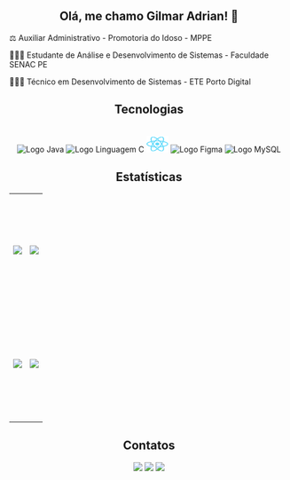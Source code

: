 <div align='center'>

<h2>Olá, me chamo Gilmar Adrian! 👋</h2>

<div align='left'>
<p> ⚖️ Auxiliar Administrativo - Promotoria do Idoso - MPPE</p>
<p>👨🏿‍💻 Estudante de Análise e Desenvolvimento de Sistemas - Faculdade SENAC PE</p>
<p>👨🏿‍🎓 Técnico em Desenvolvimento de Sistemas - ETE Porto Digital</p>
</div>

<h2>Tecnologias</h2>

<div style="display: inline_block"><br>
  <img alt="Logo Java" height="40" width="50" src="https://cdn.jsdelivr.net/gh/devicons/devicon/icons/java/java-original-wordmark.svg" />
  <img alt="Logo Linguagem C" height="30" width="30" src="https://cdn.icon-icons.com/icons2/2415/PNG/512/c_original_logo_icon_146611.png"/>
  <img alt="Logo React" height="30" width="40" src="https://raw.githubusercontent.com/devicons/devicon/master/icons/react/react-original.svg" />
  <img alt="Logo Figma" height="30" width="40" src="https://upload.wikimedia.org/wikipedia/commons/3/33/Figma-logo.svg" />
  <img alt="Logo MySQL" height="30" width="50" src="https://www.vectorlogo.zone/logos/mysql/mysql-official.svg" />
</div>

<h2>Estatísticas</h2>

<table>
  <tr>
    <td height='200px' align='center'><img height='200px' src="https://github-readme-stats.vercel.app/api?username=brazadrian&hide_border=true&show_icons=true&count_private=true&theme=radical"></td>
    <td height='200px' align='center'><img height='200px' src="https://github-readme-stats.vercel.app/api/top-langs/?username=brazadrian&hide_border=true&layout=compact&theme=radical"></td>
  </tr>
  <tr>
    <td height='200px' align='center'><img height='200px' src="https://github-readme-streak-stats.herokuapp.com/?user=brazadrian&hide_border=true&layout=compact&theme=radical"></td>
    <td height='200px' align='center'><img height='200px' src="https://activity-graph.herokuapp.com/graph?username=brazadrian&hide_border=true&layout=compact&theme=radical"></td>
  </tr>
</table>

<h2>Contatos</h2>

<a href="https://github.com/brazadrian" target="_blank"><img src="https://img.shields.io/badge/GitHub-100000?style=for-the-badge&logo=github&logoColor=white" target="_blank"></a> 
<a href="https://www.linkedin.com/in/brazadrian/" target="_blank"><img src="https://img.shields.io/badge/-LinkedIn-%230077B5?style=for-the-badge&logo=linkedin&logoColor=white" target="_blank"></a>
<a href = "mailto:gilmaradrian127@gmail.com" target="_blank"><img src="https://img.shields.io/badge/-Gmail-%23333?style=for-the-badge&logo=gmail&logoColor=white" target="_blank"></a>
